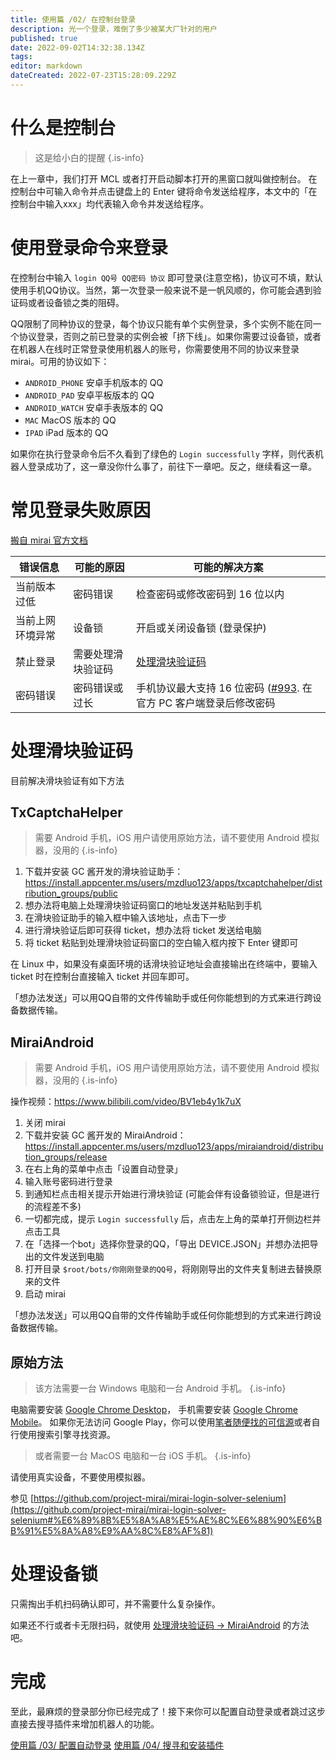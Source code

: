 ```yaml
---
title: 使用篇 /02/ 在控制台登录
description: 光一个登录，难倒了多少被某大厂针对的用户
published: true
date: 2022-09-02T14:32:38.134Z
tags: 
editor: markdown
dateCreated: 2022-07-23T15:28:09.229Z
---
```


# 什么是控制台

> 这是给小白的提醒
{.is-info}


在上一章中，我们打开 MCL 或者打开启动脚本打开的黑窗口就叫做控制台。
在控制台中可输入命令并点击键盘上的 Enter 键将命令发送给程序，本文中的「在控制台中输入xxx」均代表输入命令并发送给程序。

# 使用登录命令来登录

在控制台中输入 `login QQ号 QQ密码 协议` 即可登录(注意空格)，协议可不填，默认使用手机QQ协议。当然，第一次登录一般来说不是一帆风顺的，你可能会遇到验证码或者设备锁之类的阻碍。

QQ限制了同种协议的登录，每个协议只能有单个实例登录，多个实例不能在同一个协议登录，否则之前已登录的实例会被「挤下线」。如果你需要过设备锁，或者在机器人在线时正常登录使用机器人的账号，你需要使用不同的协议来登录 mirai。可用的协议如下：
* `ANDROID_PHONE` 安卓手机版本的 QQ
* `ANDROID_PAD` 安卓平板版本的 QQ
* `ANDROID_WATCH` 安卓手表版本的 QQ
* `MAC` MacOS 版本的 QQ
* `IPAD` iPad 版本的 QQ

如果你在执行登录命令后不久看到了绿色的 `Login successfully` 字样，则代表机器人登录成功了，这一章没你什么事了，前往下一章吧。反之，继续看这一章。

# 常见登录失败原因
[搬自 mirai 官方文档](https://github.com/mamoe/mirai/blob/dev/docs/Bots.md#%E5%B8%B8%E8%A7%81%E7%99%BB%E5%BD%95%E5%A4%B1%E8%B4%A5%E5%8E%9F%E5%9B%A0)

| 错误信息 | 可能的原因 | 可能的解决方案 |
| ---- | ---- | ---- |
| 当前版本过低 | 密码错误 | 检查密码或修改密码到 16 位以内 |
| 当前上网环境异常 | 设备锁 | 开启或关闭设备锁 (登录保护) |
| 禁止登录 | 需要处理滑块验证码 | [处理滑块验证码](#处理滑块验证码) |
| 密码错误 | 密码错误或过长 | 手机协议最大支持 16 位密码  ([#993](https://github.com/mamoe/mirai/discussions/993). 在官方 PC 客户端登录后修改密码 |

# 处理滑块验证码 
目前解决滑块验证有如下方法
## TxCaptchaHelper

> 需要 Android 手机，iOS 用户请使用原始方法，请不要使用 Android 模拟器，没用的
{.is-info}


1. 下载并安装 GC 酱开发的滑块验证助手：https://install.appcenter.ms/users/mzdluo123/apps/txcaptchahelper/distribution_groups/public
2. 想办法将电脑上处理滑块验证码窗口的地址发送并粘贴到手机
3. 在滑块验证助手的输入框中输入该地址，点击下一步
4. 进行滑块验证后即可获得 ticket，想办法将 ticket 发送给电脑
5. 将 ticket 粘贴到处理滑块验证码窗口的空白输入框内按下 Enter 键即可

在 Linux 中，如果没有桌面环境的话滑块验证地址会直接输出在终端中，要输入 ticket 时在控制台直接输入 ticket 并回车即可。

「想办法发送」可以用QQ自带的文件传输助手或任何你能想到的方式来进行跨设备数据传输。

## MiraiAndroid

> 需要 Android 手机，iOS 用户请使用原始方法，请不要使用 Android 模拟器，没用的
{.is-info}

操作视频：https://www.bilibili.com/video/BV1eb4y1k7uX

1. 关闭 mirai
2. 下载并安装 GC 酱开发的 MiraiAndroid：https://install.appcenter.ms/users/mzdluo123/apps/miraiandroid/distribution_groups/release
3. 在右上角的菜单中点击「设置自动登录」
4. 输入账号密码进行登录
5. 到通知栏点击相关提示开始进行滑块验证 (可能会伴有设备锁验证，但是进行的流程差不多)
6. 一切都完成，提示 <code>Login successfully</code> 后，点击左上角的菜单打开侧边栏并点击工具
7. 在「选择一个bot」选择你登录的QQ，「导出 DEVICE.JSON」并想办法把导出的文件发送到电脑
8. 打开目录 <code>$root/bots/你刚刚登录的QQ号</code>，将刚刚导出的文件夹复制进去替换原来的文件
9. 启动 mirai

「想办法发送」可以用QQ自带的文件传输助手或任何你能想到的方式来进行跨设备数据传输。

## 原始方法

> 该方法需要一台 Windows 电脑和一台 Android 手机。
{.is-info}

电脑需要安装 [Google Chrome Desktop](https://www.google.cn/intl/zh-CN/chrome/)，
手机需要安装 [Google Chrome Mobile](https://play.google.com/store/apps/details?id=com.android.chrome)。
如果你无法访问 Google Play，你可以使用[笔者随便找的可信源](https://os-android.liqucn.com/rj/29058.shtml)或者自行使用搜索引擎寻找资源。
> 或者需要一台 MacOS 电脑和一台 iOS 手机。
{.is-info}


请使用真实设备，不要使用模拟器。

参见 [https://github.com/project-mirai/mirai-login-solver-selenium](https://github.com/project-mirai/mirai-login-solver-selenium#%E6%89%8B%E5%8A%A8%E5%AE%8C%E6%88%90%E6%BB%91%E5%8A%A8%E9%AA%8C%E8%AF%81)

# 处理设备锁

只需掏出手机扫码确认即可，并不需要什么复杂操作。

如果还不行或者卡无限扫码，就使用 [处理滑块验证码 → MiraiAndroid](#miraiandroid) 的方法吧。

# 完成

至此，最麻烦的登录部分你已经完成了！接下来你可以配置自动登录或者跳过这步直接去搜寻插件来增加机器人的功能。

[使用篇 /03/ 配置自动登录](/mirai/使用_配置自动登录)
[使用篇 /04/ 搜寻和安装插件](/mirai/使用_搜寻和安装插件)